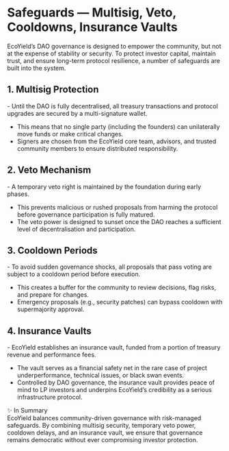 # Safeguards — Multisig, Veto, Cooldowns, Insurance Vaults

EcoYield’s DAO governance is designed to empower the community, but not
at the expense of stability or security. To protect investor capital,
maintain trust, and ensure long-term protocol resilience, a number of
safeguards are built into the system.

## 1. Multisig Protection

\- Until the DAO is fully decentralised, all treasury transactions and
protocol upgrades are secured by a multi-signature wallet.  
- This means that no single party (including the founders) can
unilaterally move funds or make critical changes.  
- Signers are chosen from the EcoYield core team, advisors, and trusted
community members to ensure distributed responsibility.

## 2. Veto Mechanism

\- A temporary veto right is maintained by the foundation during early
phases.  
- This prevents malicious or rushed proposals from harming the protocol
before governance participation is fully matured.  
- The veto power is designed to sunset once the DAO reaches a sufficient
level of decentralisation and participation.

## 3. Cooldown Periods

\- To avoid sudden governance shocks, all proposals that pass voting are
subject to a cooldown period before execution.  
- This creates a buffer for the community to review decisions, flag
risks, and prepare for changes.  
- Emergency proposals (e.g., security patches) can bypass cooldown with
supermajority approval.

## 4. Insurance Vaults

\- EcoYield establishes an insurance vault, funded from a portion of
treasury revenue and performance fees.  
- The vault serves as a financial safety net in the rare case of project
underperformance, technical issues, or black swan events.  
- Controlled by DAO governance, the insurance vault provides peace of
mind to LP investors and underpins EcoYield’s credibility as a serious
infrastructure protocol.

✨ In Summary  
EcoYield balances community-driven governance with risk-managed
safeguards. By combining multisig security, temporary veto power,
cooldown delays, and an insurance vault, we ensure that governance
remains democratic without ever compromising investor protection.
